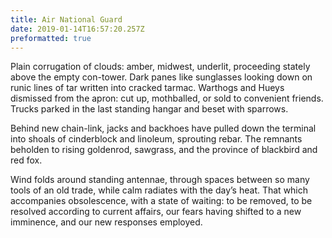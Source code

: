 ```yaml
---
title: Air National Guard
date: 2019-01-14T16:57:20.257Z
preformatted: true
---
```


Plain corrugation of clouds:
amber, midwest, underlit,
proceeding stately above
the empty con-tower. Dark
panes like sunglasses looking
down on runic lines of tar
written into cracked tarmac.
Warthogs and Hueys dismissed
from the apron: cut up, mothballed,
or sold to convenient friends.
Trucks parked in the last standing
hangar and beset with sparrows.

Behind new chain-link, jacks
and backhoes have pulled
down the terminal into shoals
of cinderblock and linoleum,
sprouting rebar. The remnants
beholden to rising goldenrod,
sawgrass, and the province
of blackbird and red fox.

Wind folds around standing
antennae, through spaces between
so many tools of an old trade,
while calm radiates with the day’s
heat. That which accompanies
obsolescence, with a state
of waiting: to be removed,
to be resolved according
to current affairs, our fears
having shifted to a new
imminence, and our
new responses employed.
